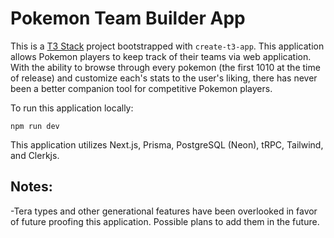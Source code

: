 # Pokemon Team Builder App

This is a [T3 Stack](https://create.t3.gg/) project bootstrapped with `create-t3-app`.  This application allows Pokemon players to keep track of their teams via web application.  With the ability to browse through every pokemon (the first 1010 at the time of release) and customize each's stats to the user's liking, there has never been a better companion tool for competitive Pokemon players.  

To run this application locally:
```
npm run dev
```

This application utilizes Next.js, Prisma, PostgreSQL (Neon), tRPC, Tailwind, and Clerkjs.

## Notes:
-Tera types and other generational features have been overlooked in favor of future proofing this application.  Possible plans to add them in the future.

